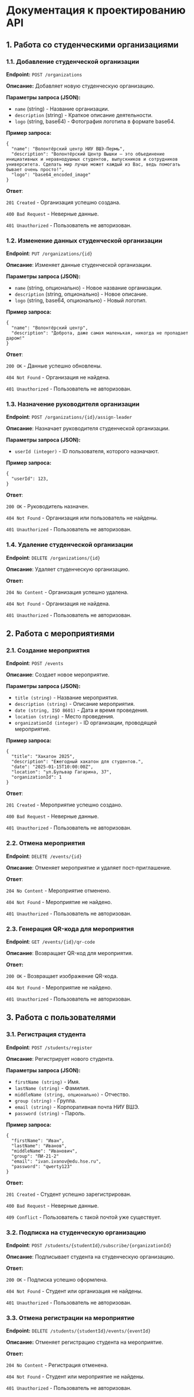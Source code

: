 # Документация к проектированию API

## 1. Работа со студенческими организациями

### 1.1. Добавление студенческой организации
**Endpoint:** `POST /organizations`

**Описание:** Добавляет новую студенческую организацию.

**Параметры запроса (JSON):**
- `name` (string) - Название организации.
- `description` (string) - Краткое описание деятельности.
- `logo` (string, base64) - Фотография логотипа в формате base64.

**Пример запроса:**
```
{
  "name": "Волонтёрский центр НИУ ВШЭ-Пермь",
  "description": "Волонтёрский Центр Вышки — это объединение инициативных и неравнодушных студентов, выпускников и сотрудников университета. Сделать мир лучше может каждый из Вас, ведь помогать бывает очень просто!",
  "logo": "base64_encoded_image"
}
```
**Ответ**:

`201 Created` - Организация успешно создана.

`400 Bad Request` - Неверные данные.

`401 Unauthorized` - Пользователь не авторизован.

### 1.2. Изменение данных студенческой организации
**Endpoint**: `PUT /organizations/{id}`

**Описание**: Изменяет данные студенческой организации.

**Параметры запроса (JSON):**
- `name` (string, опционально) - Новое название организации.
- `description` (string, опционально) - Новое описание.
- `logo` (string, base64, опционально) - Новый логотип.

**Пример запроса:**
```
{
  "name": "Волонтёрский центр",
  "description": "Доброта, даже самая маленькая, никогда не пропадает даром!"
}
```
**Ответ**:

`200 OK` - Данные успешно обновлены.

`404 Not Found` - Организация не найдена.

`401 Unauthorized` - Пользователь не авторизован.

### 1.3. Назначение руководителя организации
**Endpoint**: `POST /organizations/{id}/assign-leader`

**Описание**: Назначает руководителя студенческой организации.

**Параметры запроса (JSON):**
- `userId (integer)` - ID пользователя, которого назначают.

**Пример запроса:**
```
{
  "userId": 123,
}
```
**Ответ**:

`200 OK` - Руководитель назначен.

`404 Not Found` - Организация или пользователь не найдены.

`401 Unauthorized` - Пользователь не авторизован.

### 1.4. Удаление студенческой организации
**Endpoint**: `DELETE /organizations/{id}`

**Описание**: Удаляет студенческую организацию.

**Ответ:**

`204 No Content` - Организация успешно удалена.

`404 Not Found` - Организация не найдена.

`401 Unauthorized` - Пользователь не авторизован.

## 2. Работа с мероприятиями
### 2.1. Создание мероприятия
**Endpoint**: `POST /events`

**Описание**: Создает новое мероприятие.

**Параметры запроса (JSON):**
- `title (string)` - Название мероприятия.
- `description (string)` - Описание мероприятия.
- `date (string, ISO 8601)` - Дата и время проведения.
- `location (string)` - Место проведения.
- `organizationId (integer)` - ID организации, проводящей мероприятие.

**Пример запроса:**
```
{
  "title": "Хакатон 2025",
  "description": "Ежегодный хакатон для студентов.",
  "date": "2025-01-15T10:00:00Z",
  "location": "ул.Бульвар Гагарина, 37",
  "organizationId": 1
}
```

**Ответ**:

`201 Created` - Мероприятие успешно создано.

`400 Bad Request` - Неверные данные.

`401 Unauthorized` - Пользователь не авторизован.

### 2.2. Отмена мероприятия
**Endpoint**: `DELETE /events/{id}`

**Описание**: Отменяет мероприятие и удаляет пост-приглашение.

**Ответ**:

`204 No Content` - Мероприятие отменено.

`404 Not Found` - Мероприятие не найдено.

`401 Unauthorized` - Пользователь не авторизован.

### 2.3. Генерация QR-кода для мероприятия
**Endpoint**: `GET /events/{id}/qr-code`

**Описание**: Возвращает QR-код для мероприятия.

**Ответ:**

`200 OK` - Возвращает изображение QR-кода.

`404 Not Found` - Мероприятие не найдено.

`401 Unauthorized` - Пользователь не авторизован.

## 3. Работа с пользователями
### 3.1. Регистрация студента
**Endpoint**: `POST /students/register`

**Описание**: Регистрирует нового студента.

**Параметры запроса (JSON):**
- `firstName (string)` - Имя.
- `lastName (string)` - Фамилия.
- `middleName (string, опционально)` - Отчество.
- `group (string)` - Группа.
- `email (string)` - Корпоративная почта НИУ ВШЭ.
- `password (string)` - Пароль.

**Пример запроса:**
```
{
  "firstName": "Иван",
  "lastName": "Иванов",
  "middleName": "Иванович",
  "group": "ПИ-21-2"
  "email": "ivan.ivanov@edu.hse.ru",
  "password": "qwerty123"
}
```

**Ответ:**

`201 Created` - Студент успешно зарегистрирован.

`400 Bad Request` - Неверные данные.

`409 Conflict` - Пользователь с такой почтой уже существует.

### 3.2. Подписка на студенческую организацию
**Endpoint**: `POST /students/{studentId}/subscribe/{organizationId}`

**Описание**: Подписывает студента на студенческую организацию.

**Ответ:**

`200 OK` - Подписка успешно оформлена.

`404 Not Found` - Студент или организация не найдены.

`401 Unauthorized` - Пользователь не авторизован.

### 3.3. Отмена регистрации на мероприятие
**Endpoint:** `DELETE /students/{studentId}/events/{eventId}`

**Описание:** Отменяет регистрацию студента на мероприятие.

**Ответ:**

`204 No Content` - Регистрация отменена.

`404 Not Found` - Студент или мероприятие не найдены.

`401 Unauthorized` - Пользователь не авторизован.
